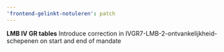 ```yaml
---
'frontend-gelinkt-notuleren': patch
---
```


**LMB IV GR tables**
Introduce correction in IVGR7-LMB-2-ontvankelijkheid-schepenen on start and end of mandate
